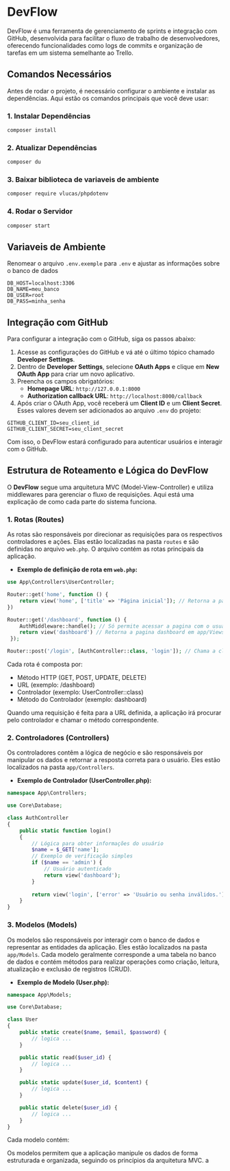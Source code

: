 # DevFlow

DevFlow é uma ferramenta de gerenciamento de sprints e integração com GitHub, desenvolvida para facilitar o fluxo de trabalho de desenvolvedores, oferecendo funcionalidades como logs de commits e organização de tarefas em um sistema semelhante ao Trello.

## Comandos Necessários

Antes de rodar o projeto, é necessário configurar o ambiente e instalar as dependências. Aqui estão os comandos principais que você deve usar:

### 1. Instalar Dependências
```bash
composer install
```

### 2. Atualizar Dependências
```bash
composer du
```

### 3. Baixar biblioteca de variaveis de ambiente
```bash
composer require vlucas/phpdotenv
```

### 4. Rodar o Servidor
```bash
composer start
``` 


## Variaveis de Ambiente

Renomear o arquivo ``.env.exemple`` para ``.env`` e ajustar as informações sobre o banco de dados

```
DB_HOST=localhost:3306
DB_NAME=meu_banco
DB_USER=root
DB_PASS=minha_senha
```
## Integração com GitHub

Para configurar a integração com o GitHub, siga os passos abaixo:

1. Acesse as configurações do GitHub e vá até o último tópico chamado **Developer Settings**.
2. Dentro de **Developer Settings**, selecione **OAuth Apps** e clique em **New OAuth App** para criar um novo aplicativo.
3. Preencha os campos obrigatórios:
    - **Homepage URL**: `http://127.0.0.1:8000`
    - **Authorization callback URL**: `http://localhost:8000/callback`
4. Após criar o OAuth App, você receberá um **Client ID** e um **Client Secret**. Esses valores devem ser adicionados ao arquivo `.env` do projeto:

```
GITHUB_CLIENT_ID=seu_client_id
GITHUB_CLIENT_SECRET=seu_client_secret
```

Com isso, o DevFlow estará configurado para autenticar usuários e interagir com o GitHub.

## Estrutura de Roteamento e Lógica do DevFlow

O **DevFlow** segue uma arquitetura MVC (Model-View-Controller) e utiliza middlewares para gerenciar o fluxo de requisições. Aqui está uma explicação de como cada parte do sistema funciona.

### 1. **Rotas (Routes)**

As rotas são responsáveis por direcionar as requisições para os respectivos controladores e ações. Elas estão localizadas na pasta `routes` e são definidas no arquivo `web.php`. O arquivo contém as rotas principais da aplicação.

- **Exemplo de definição de rota em `web.php`:**

```php
use App\Controllers\UserController;

Router::get('home', function () {
    return view('home', ['title' => 'Página inicial']); // Retorna a pagina home com um valor atribuida à variavel $title que pode ser usada na view
})

Router::get('/dashboard', function () {
    AuthMiddleware::handle(); // Só permite acessar a pagina com o usuario logado
    return view('dashboard') // Retorna a pagina dashboard em app/Views
 });

Router::post('/login', [AuthController::class, 'login']); // Chama a classe AuthController e seu método login

```

Cada rota é composta por:

- Método HTTP (GET, POST, UPDATE, DELETE)
- URL (exemplo: /dashboard)
- Controlador (exemplo: UserController::class)
- Método do Controlador (exemplo: dashboard)

Quando uma requisição é feita para a URL definida, a aplicação irá procurar pelo controlador e chamar o método correspondente.

### 2. Controladores (Controllers)

Os controladores contêm a lógica de negócio e são responsáveis por manipular os dados e retornar a resposta correta para o usuário. Eles estão localizados na pasta ``app/Controllers``.
- **Exemplo de Controlador (UserController.php):**
```php
namespace App\Controllers;

use Core\Database;

class AuthController
{
    public static function login()
    {
        // Lógica para obter informações do usuário
        $name = $_GET['name'];
        // Exemplo de verificação simples
        if ($name == 'admin') {
            // Usuário autenticado
            return view('dashboard');
        }
        
        return view('login', ['error' => 'Usuário ou senha inválidos.']);
    }
}
```

### 3. Modelos (Models)

Os modelos são responsáveis por interagir com o banco de dados e representar as entidades da aplicação. Eles estão localizados na pasta `app/Models`. Cada modelo geralmente corresponde a uma tabela no banco de dados e contém métodos para realizar operações como criação, leitura, atualização e exclusão de registros (CRUD).

- **Exemplo de Modelo (User.php):**
```php
namespace App\Models;

use Core\Database;

class User
{
    public static create($name, $email, $password) {
        // logica ...
    }

    public static read($user_id) {
        // logica ...
    }

    public static update($user_id, $content) {
        // logica ...
    }

    public static delete($user_id) {
        // logica ...
    }
}
```

Cada modelo contém:

Os modelos permitem que a aplicação manipule os dados de forma estruturada e organizada, seguindo os princípios da arquitetura MVC.
a
